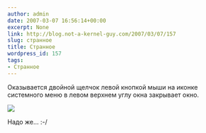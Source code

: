 ```yaml
---
author: admin
date: 2007-03-07 16:56:14+00:00
excerpt: None
link: http://blog.not-a-kernel-guy.com/2007/03/07/157
slug: странное
title: Странное
wordpress_id: 157
tags:
- Странное
---
```


Оказывается двойной щелчок левой кнопкой мыши на иконке системного меню в левом верхнем углу окна закрывает окно. 

![](/2007/03/dblclick.png)

Надо же... :-/
